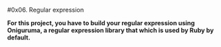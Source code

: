 #0x06. Regular expression

**For this project, you have to build your regular expression using Oniguruma, a regular expression library that which is used by Ruby by default.**
